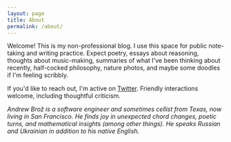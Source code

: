 ```yaml
---
layout: page
title: About
permalink: /about/
---
```


Welcome! This is my non-professional blog. I use this space for public
note-taking and writing practice. Expect poetry, essays about reasoning,
thoughts about music-making, summaries of what I've been thinking about
recently, half-cocked philosophy, nature photos, and maybe some doodles
if I'm feeling scribbly.

If you'd like to reach out, I'm active on
[Twitter](https://twitter.com/AndrewBroz). Friendly interactions welcome,
including thoughtful criticism.

_Andrew Brož is a software engineer and sometimes cellist from Texas, now living
in San Francisco. He finds joy in unexpected chord changes, poetic turns, and
mathematical insights (among other things). He speaks Russian and Ukrainian in
addition to his native English._
